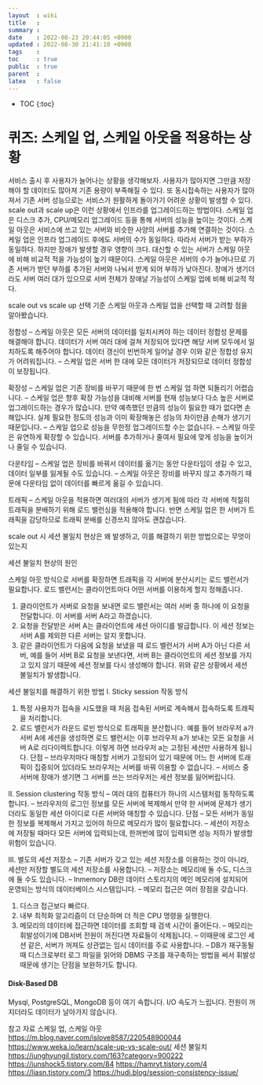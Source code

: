 ```yaml
---
layout  : wiki
title   : 
summary : 
date    : 2022-08-23 20:44:05 +0900
updated : 2022-08-30 21:41:10 +0900
tags    : 
toc     : true
public  : true
parent  : 
latex   : false
---
```

* TOC
{:toc}

# 퀴즈: 스케일 업, 스케일 아웃을 적용하는 상황

서비스 출시 후 사용자가 늘어나는 상황을 생각해보자. 사용자가 많아지면 그만큼 저장해야 할 데이터도 많아져 기존 용량이 부족해질 수 있다. 또 동시접속하는 사용자가 많아져서 기존 서버 성능으로는 서비스가 원활하게 돌아가기 어려운 상황이 발생할 수 있다.
scale out과 scale up은 이런 상황에서 인프라를 업그레이드하는 방법이다.
스케일 업은 디스크 추가, CPU/메모리 업그레이드 등을 통해 서버의 성능을 높이는 것이다. 스케일 아웃은 서비스에 쓰고 있는 서버와 비슷한 사양의 서버를 추가해 연결하는 것이다.
스케일 업은 인프라 업그레이드 후에도 서버의 수가 동일하다. 따라서 서버가 받는 부하가 동일하다. 하지만 장애가 발생할 경우 영향이 크다. 대신할 수 있는 서버가 스케일 아웃에 비해 비교적 적을 가능성이 높기 때문이다.
스케일 아웃은 서버의 수가 늘어나므로 기존 서버가 받던 부하를 추가된 서버와 나눠서 받게 되어 부하가 낮아진다. 장애가 생기더라도 서버 여러 대가 있으므로 서버 전체가 장애날 가능성이 스케일 업에 비해 비교적 적다.

scale out vs scale up 선택 기준
스케일 아웃과 스케일 업을 선택할 때 고려할 점을 알아봤습니다.

정합성
– 스케일 아웃은 모든 서버의 데이터를 일치시켜야 하는 데이터 정합성 문제를 해결해야 합니다. 데이터가 서버 여러 대에 걸쳐 저장되어 있다면 해당 서버 모두에서 일치하도록 해주어야 합니다. 데이터 갱신이 빈번하게 일어날 경우 이와 같은 정합성 유지가 어려워집니다.
– 스케일 업은 서버 한 대에 모든 데이터가 저장되므로 데이터 정합성이 보장됩니다.

확장성
– 스케일 업은 기존 장비를 바꾸기 때문에 한 번 스케일 업 하면 되돌리기 어렵습니다.
– 스케일 업은 향후 확장 가능성을 대비해 서버를 현재 성능보다 다소 높은 서버로 업그레이드하는 경우가 많습니다. 만약 예측했던 만큼의 성능이 필요한 때가 없다면 손해입니다. 실제 필요한 정도의 성능과 이미 확장해놓은 성능의 차이만큼 손해가 생기기 때문입니다.
– 스케일 업으로 성능을 무한정 업그레이드할 수는 없습니다.
– 스케일 아웃은 유연하게 확장할 수 있습니다. 서버를 추가하거나 줄여서 필요에 맞게 성능을 높이거나 줄일 수 있습니다.

다운타임
– 스케일 업은 장비를 바꿔서 데이터를 옮기는 동안 다운타임이 생길 수 있고, 데이터 일부를 잃게될 수도 있습니다.
– 스케일 아웃은 장비를 바꾸지 않고 추가하기 때문에 다운타임 없이 데이터를 빠르게 옮길 수 있습니다.

트래픽
– 스케일 아웃을 적용하면 여러대의 서버가 생기게 됨에 따라 각 서버에 적절히 트래픽을 분배하기 위해 로드 밸런싱을 적용해야 합니다. 반면 스케일 업은 한 서버가 트래픽을 감당하므로 트래픽 분배를 신경쓰지 않아도 괜찮습니다.

scale out 시 세션 불일치 현상은 왜 발생하고, 이를 해결하기 위한 방법으로는 무엇이 있는지

세션 불일치 현상의 원인

스케일 아웃 방식으로 서버를 확장하면 트래픽을 각 서버에 분산시키는 로드 밸런서가 필요합니다. 로드 밸런서는 클라이언트마다 어떤 서버를 이용하게 할지 정해줍니다.
1) 클라이언트가 서버로 요청을 보내면 로드 밸런서는 여러 서버 중 하나에 이 요청을 전달합니다. 이 서버를 서버 A라고 하겠습니다.
2) 요청을 전달받은 서버 A는 클라이언트에 세션 아이디를 발급합니다. 이 세션 정보는 서버 A를 제외한 다른 서버는 알지 못합니다.
3) 같은 클라이언트가 다음에 요청을 보냈을 때 로드 밸런서가 서버 A가 아닌 다른 서버, 예를 들어 서버 B로 요청을 보낸다면, 서버 B는 클라이언트의 세션 정보를 가지고 있지 않기 때문에 세션 정보를 다시 생성해야 합니다.
위와 같은 상황에서 세션 불일치가 발생합니다.

세션 불일치를 해결하기 위한 방법
I. Sticky session
작동 방식
1) 특정 사용자가 접속을 시도했을 때 처음 접속된 서버로 계속해서 접속하도록 트래픽을 처리합니다.
2) 로드 밸런서가 라운드 로빈 방식으로 트래픽을 분산합니다. 예를 들어 브라우저 a가 서버 A에 세션을 생성하면 로드 밸런서는 이후 브라우저 a가 보내는 모든 요청을 서버 A로 리다이렉트합니다. 이렇게 하면 브라우저 a는 고정된 세션만 사용하게 됩니다.
단점
– 브라우저마다 매칭할 서버가 고정되어 있기 때문에 어느 한 서버에 트래픽이 집중되어 있더라도 브라우저는 서버를 바꿔 이용할 수 없습니다.
– 서비스 중 서버에 장애가 생기면 그 서버를 쓰는 브라우저는 세션 정보를 잃어버립니다.

II. Session clustering
작동 방식
– 여러 대의 컴퓨터가 하나의 시스템처럼 동작하도록 합니다.
– 브라우저의 로그인 정보를 모든 서버에 복제해서 만약 한 서버에 문제가 생기더라도 동일한 세션 아이디로 다른 서버와 매칭할 수 있습니다.
단점
– 모든 서버가 동일한 정보를 복제해서 가지고 있어야 하므로 메모리가 많이 필요합니다.
– 세션이 저장소에 저장될 때마다 모든 서버에 입력되는데, 한꺼번에 많이 입력되면 성능 저하가 발생할 위험이 있습니다.

III. 별도의 세션 저장소
– 기존 서버가 갖고 있는 세션 저장소를 이용하는 것이 아니라, 세션만 저장할 별도의 세션 저장소를 사용합니다.
– 저장소는 메모리에 둘 수도, 디스크에 둘 수도 있습니다.
– Inmemory DB란 데이터 스토리지의 메인 메모리에 설치되어 운영되는 방식의 데이터베이스 시스템입니다.
– 메모리 접근은 여러 장점을 갖습니다.
1) 디스크 접근보다 빠르다.
2) 내부 최적화 알고리즘이 더 단순하며 더 적은 CPU 명령을 실행한다.
3) 메모리의 데이터에 접근하면 데이터를 조회할 때 검색 시간이 줄어든다.
– 메모리는 휘발성이기에 DB서버 전원이 꺼진다면 자료들이 삭제됩니다.
– 이때문에 로그인 세션 같은, 서버가 꺼져도 상관없는 임시 데이터를 주로 사용합니다.
– DB가 재구동될 때 디스크로부터 로그 파일을 읽어와 DBMS 구조를 재구축하는 방법을 써서 휘발성 때문에 생기는 단점을 보완하기도 합니다.

#### Disk-Based DB
Mysql, PostgreSQL, MongoDB 등이 여기 속합니다.
I/O 속도가 느립니다.
전원이 꺼지더라도 데이터가 날아가지 않습니다.

참고 자료
스케일 업, 스케일 아웃
https://m.blog.naver.com/islove8587/220548900044
https://www.weka.io/learn/scale-up-vs-scale-out/
세션 불일치
https://junghyungil.tistory.com/163?category=900222
https://junshock5.tistory.com/84
https://hamryt.tistory.com/4
https://liasn.tistory.com/3
https://hudi.blog/session-consistency-issue/
